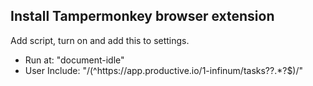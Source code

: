 ## Install Tampermonkey browser extension

Add script, turn on and add this to settings.

* Run at: "document-idle"
* User Include: "/(^https:\/\/app\.productive\.io\/1-infinum\/tasks?\?.*?$)/"
